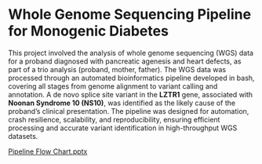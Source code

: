 # Whole Genome Sequencing Pipeline for Monogenic Diabetes
This project involved the analysis of whole genome sequencing (WGS) data for a proband diagnosed with pancreatic agenesis and heart defects, as part of a trio analysis (proband, mother, father). The WGS data was processed through an automated bioinformatics pipeline developed in bash, covering all stages from genome alignment to variant calling and annotation. A de novo splice site variant in the **LZTR1** gene, associated with **Noonan Syndrome 10 (NS10)**, was identified as the likely cause of the proband’s clinical presentation. The pipeline was designed for automation, crash resilience, scalability, and reproducibility, ensuring efficient processing and accurate variant identification in high-throughput WGS datasets.


[Pipeline Flow Chart.pptx](https://github.com/user-attachments/files/17234205/Pipeline.Flow.Chart.pptx)
